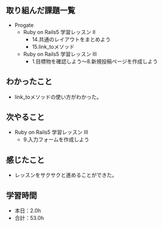 ## 取り組んだ課題一覧
- Progate
  - Ruby on Rails5 学習レッスン Ⅱ
    - 14.共通のレイアウトをまとめよう
    - 15.link_toメソッド
  - Ruby on Rails5 学習レッスン Ⅲ
    - 1.目標物を確認しよう〜8.新規投稿ページを作成しよう
## わかったこと
- link_toメソッドの使い方がわかった。
## 次やること
- Ruby on Rails5 学習レッスン Ⅲ
  - 9.入力フォームを作成しよう
## 感じたこと
- レッスンをサクサクと進めることができた。
## 学習時間
- 本日：2.0h
- 合計：53.0h

